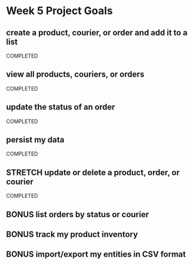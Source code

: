 # Week 5 Project Goals


## create a product, courier, or order and add it to a list
  COMPLETED
## view all products, couriers, or orders
  COMPLETED
## update the status of an order
  COMPLETED
## persist my data
  COMPLETED
## STRETCH update or delete a product, order, or courier
  COMPLETED
## BONUS list orders by status or courier
  
## BONUS track my product inventory

## BONUS import/export my entities in CSV format

